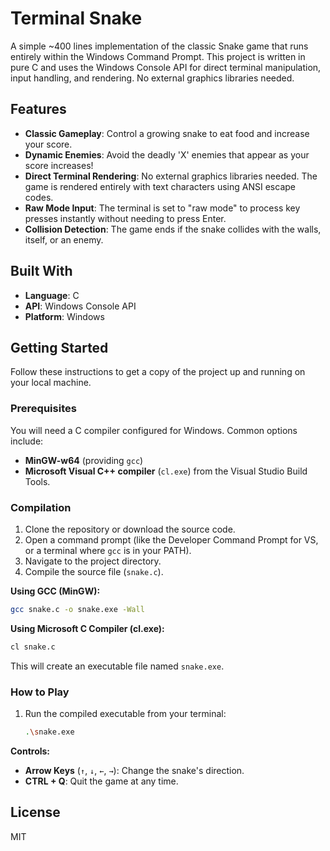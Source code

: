 # Terminal Snake

A simple ~400 lines implementation of the classic Snake game that runs entirely within the Windows Command Prompt. This project is written in pure C and uses the Windows Console API for direct terminal manipulation, input handling, and rendering. No external graphics libraries needed.

## Features

*   **Classic Gameplay**: Control a growing snake to eat food and increase your score.
*   **Dynamic Enemies**: Avoid the deadly 'X' enemies that appear as your score increases!
*   **Direct Terminal Rendering**: No external graphics libraries needed. The game is rendered entirely with text characters using ANSI escape codes.
*   **Raw Mode Input**: The terminal is set to "raw mode" to process key presses instantly without needing to press Enter.
*   **Collision Detection**: The game ends if the snake collides with the walls, itself, or an enemy.

## Built With

*   **Language**: C
*   **API**: Windows Console API
*   **Platform**: Windows

## Getting Started

Follow these instructions to get a copy of the project up and running on your local machine.

### Prerequisites

You will need a C compiler configured for Windows. Common options include:
*   **MinGW-w64** (providing `gcc`)
*   **Microsoft Visual C++ compiler** (`cl.exe`) from the Visual Studio Build Tools.

### Compilation

1.  Clone the repository or download the source code.
2.  Open a command prompt (like the Developer Command Prompt for VS, or a terminal where `gcc` is in your PATH).
3.  Navigate to the project directory.
4.  Compile the source file (`snake.c`).

**Using GCC (MinGW):**
```sh
gcc snake.c -o snake.exe -Wall
```

**Using Microsoft C Compiler (cl.exe):**
```sh
cl snake.c
```

This will create an executable file named `snake.exe`.

### How to Play

1.  Run the compiled executable from your terminal:
    ```sh
    .\snake.exe
    ```

**Controls:**
*   **Arrow Keys** (`↑`, `↓`, `←`, `→`): Change the snake's direction.
*   **CTRL + Q**: Quit the game at any time.

## License

MIT